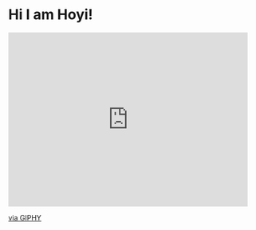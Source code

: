 <!---### Hi there 👋

Here are some ideas to get you started:

- 🔭 I’m currently working on ...
- 🌱 I’m currently learning ...
- 👯 I’m looking to collaborate on ...
- 🤔 I’m looking for help with ...
- 💬 Ask me about ...
- 📫 How to reach me: ...
- 😄 Pronouns: ...
- ⚡ Fun fact: ... --->

# Hi I am Hoyi!
<iframe src="https://giphy.com/embed/d4zHnLjdy48Cc" width="480" height="350" frameBorder="0" class="giphy-embed" allowFullScreen></iframe><p><a href="https://giphy.com/gifs/mrw-training-bottles-d4zHnLjdy48Cc">via GIPHY</a></p>

